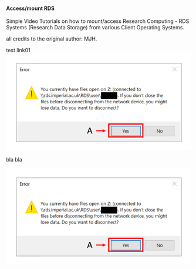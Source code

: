 #### Access/mount RDS

Simple Video Tutorials on how to mount/access Research Computing - RDS Systems (Research Data Storage)
from various Client Operating Systems.

all credits to the original author: MJH.


test link01
![checkIfworksIMG6](https://github.com/ImperialCollegeLondon/RCS_UserSupport_public/blob/main/RDS_FSmounting/assets/00006.PNG)





bla bla


![checkIfworksIMG6](assets/00006.PNG)
